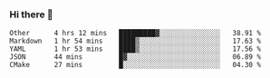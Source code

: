 ### Hi there 👋

<!--
**WShiBin/WShiBin** is a ✨ _special_ ✨ repository because its `README.md` (this file) appears on your GitHub profile.

Here are some ideas to get you started:

- 🔭 I’m currently working on ...
- 🌱 I’m currently learning ...
- 👯 I’m looking to collaborate on ...
- 🤔 I’m looking for help with ...
- 💬 Ask me about ...
- 📫 How to reach me: ...
- 😄 Pronouns: ...
- ⚡ Fun fact: ...
-->

<!--START_SECTION:waka-->
```text
Other      4 hrs 12 mins   █████████▓░░░░░░░░░░░░░░░   38.91 % 
Markdown   1 hr 54 mins    ████▒░░░░░░░░░░░░░░░░░░░░   17.63 % 
YAML       1 hr 53 mins    ████▒░░░░░░░░░░░░░░░░░░░░   17.56 % 
JSON       44 mins         █▓░░░░░░░░░░░░░░░░░░░░░░░   06.89 % 
CMake      27 mins         █░░░░░░░░░░░░░░░░░░░░░░░░   04.30 % 
```
<!--END_SECTION:waka-->
